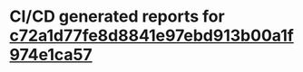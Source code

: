 # CI/CD generated reports for [c72a1d77fe8d8841e97ebd913b00a1f974e1ca57](https://github.com/hydephp/develop/commit/c72a1d77fe8d8841e97ebd913b00a1f974e1ca57)
